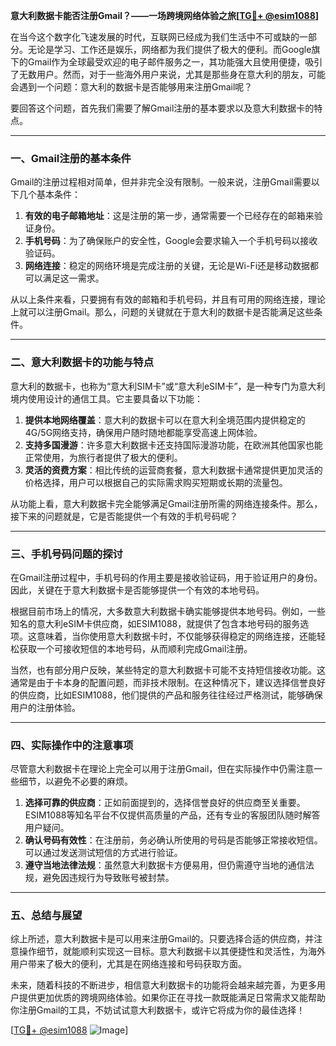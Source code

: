 **意大利数据卡能否注册Gmail？——一场跨境网络体验之旅[[TG💪+ @esim1088](https://t.me/s/esim1088)]**

在当今这个数字化飞速发展的时代，互联网已经成为我们生活中不可或缺的一部分。无论是学习、工作还是娱乐，网络都为我们提供了极大的便利。而Google旗下的Gmail作为全球最受欢迎的电子邮件服务之一，其功能强大且使用便捷，吸引了无数用户。然而，对于一些海外用户来说，尤其是那些身在意大利的朋友，可能会遇到一个问题：意大利的数据卡是否能够用来注册Gmail呢？

要回答这个问题，首先我们需要了解Gmail注册的基本要求以及意大利数据卡的特点。

---

### **一、Gmail注册的基本条件**

Gmail的注册过程相对简单，但并非完全没有限制。一般来说，注册Gmail需要以下几个基本条件：

1. **有效的电子邮箱地址**：这是注册的第一步，通常需要一个已经存在的邮箱来验证身份。
2. **手机号码**：为了确保账户的安全性，Google会要求输入一个手机号码以接收验证码。
3. **网络连接**：稳定的网络环境是完成注册的关键，无论是Wi-Fi还是移动数据都可以满足这一需求。

从以上条件来看，只要拥有有效的邮箱和手机号码，并且有可用的网络连接，理论上就可以注册Gmail。那么，问题的关键就在于意大利的数据卡是否能满足这些条件。

---

### **二、意大利数据卡的功能与特点**

意大利的数据卡，也称为“意大利SIM卡”或“意大利eSIM卡”，是一种专门为意大利境内使用设计的通信工具。它主要具备以下功能：

1. **提供本地网络覆盖**：意大利的数据卡可以在意大利全境范围内提供稳定的4G/5G网络支持，确保用户随时随地都能享受高速上网体验。
2. **支持多国漫游**：许多意大利数据卡还支持国际漫游功能，在欧洲其他国家也能正常使用，为旅行者提供了极大的便利。
3. **灵活的资费方案**：相比传统的运营商套餐，意大利数据卡通常提供更加灵活的价格选择，用户可以根据自己的实际需求购买短期或长期的流量包。

从功能上看，意大利数据卡完全能够满足Gmail注册所需的网络连接条件。那么，接下来的问题就是，它是否能提供一个有效的手机号码呢？

---

### **三、手机号码问题的探讨**

在Gmail注册过程中，手机号码的作用主要是接收验证码，用于验证用户的身份。因此，关键在于意大利数据卡是否能够提供一个有效的本地号码。

根据目前市场上的情况，大多数意大利数据卡确实能够提供本地号码。例如，一些知名的意大利eSIM卡供应商，如ESIM1088，就提供了包含本地号码的服务选项。这意味着，当你使用意大利数据卡时，不仅能够获得稳定的网络连接，还能轻松获取一个可接收短信的本地号码，从而顺利完成Gmail注册。

当然，也有部分用户反映，某些特定的意大利数据卡可能不支持短信接收功能。这通常是由于卡本身的配置问题，而非技术限制。在这种情况下，建议选择信誉良好的供应商，比如ESIM1088，他们提供的产品和服务往往经过严格测试，能够确保用户的注册体验。

---

### **四、实际操作中的注意事项**

尽管意大利数据卡在理论上完全可以用于注册Gmail，但在实际操作中仍需注意一些细节，以避免不必要的麻烦。

1. **选择可靠的供应商**：正如前面提到的，选择信誉良好的供应商至关重要。ESIM1088等知名平台不仅提供高质量的产品，还有专业的客服团队随时解答用户疑问。
2. **确认号码有效性**：在注册前，务必确认所使用的号码是否能够正常接收短信。可以通过发送测试短信的方式进行验证。
3. **遵守当地法律法规**：虽然意大利数据卡方便易用，但仍需遵守当地的通信法规，避免因违规行为导致账号被封禁。

---

### **五、总结与展望**

综上所述，意大利数据卡是可以用来注册Gmail的。只要选择合适的供应商，并注意操作细节，就能顺利实现这一目标。意大利数据卡以其便捷性和灵活性，为海外用户带来了极大的便利，尤其是在网络连接和号码获取方面。

未来，随着科技的不断进步，相信意大利数据卡的功能将会越来越完善，为更多用户提供更加优质的跨境网络体验。如果你正在寻找一款既能满足日常需求又能帮助你注册Gmail的工具，不妨试试意大利数据卡，或许它将成为你的最佳选择！

[[TG💪+ @esim1088](https://t.me/s/esim1088) ![Image](https://i.postimg.cc/4NQfJmqS/Snipaste-2025-05-13-00-14-12.png)]